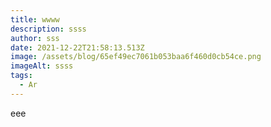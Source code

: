 ```yaml
---
title: wwww
description: ssss
author: sss
date: 2021-12-22T21:58:13.513Z
image: /assets/blog/65ef49ec7061b053baa6f460d0cb54ce.png
imageAlt: ssss
tags:
  - Ar
---
```

eee